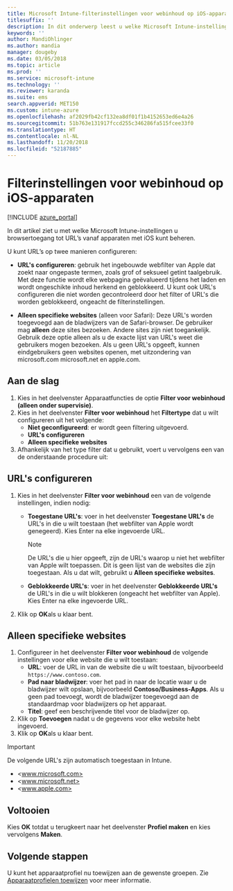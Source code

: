 ```yaml
---
title: Microsoft Intune-filterinstellingen voor webinhoud op iOS-apparaten
titlesuffix: ''
description: In dit onderwerp leest u welke Microsoft Intune-instellingen u gebruikt om toegang tot websites toe te staan of te blokkeren vanaf apparaten met iOS.
keywords: ''
author: MandiOhlinger
ms.author: mandia
manager: dougeby
ms.date: 03/05/2018
ms.topic: article
ms.prod: ''
ms.service: microsoft-intune
ms.technology: ''
ms.reviewer: karanda
ms.suite: ems
search.appverid: MET150
ms.custom: intune-azure
ms.openlocfilehash: af2029fb42cf132ea8df01f1b4152653ed6e4a26
ms.sourcegitcommit: 51b763e131917fccd255c346286fa515fcee33f0
ms.translationtype: HT
ms.contentlocale: nl-NL
ms.lasthandoff: 11/20/2018
ms.locfileid: "52187885"
---
```

# <a name="web-content-filter-settings-for-ios-devices"></a>Filterinstellingen voor webinhoud op iOS-apparaten

[!INCLUDE [azure_portal](./includes/azure_portal.md)]

In dit artikel ziet u met welke Microsoft Intune-instellingen u browsertoegang tot URL’s vanaf apparaten met iOS kunt beheren.

U kunt URL’s op twee manieren configureren:

- **URL's configureren**: gebruik het ingebouwde webfilter van Apple dat zoekt naar ongepaste termen, zoals grof of seksueel getint taalgebruik. Met deze functie wordt elke webpagina geëvalueerd tijdens het laden en wordt ongeschikte inhoud herkend en geblokkeerd. U kunt ook URL's configureren die niet worden gecontroleerd door het filter of URL's die worden geblokkeerd, ongeacht de filterinstellingen.

- **Alleen specifieke websites** (alleen voor Safari): Deze URL's worden toegevoegd aan de bladwijzers van de Safari-browser. De gebruiker mag **alleen** deze sites bezoeken. Andere sites zijn niet toegankelijk. Gebruik deze optie alleen als u de exacte lijst van URL's weet die gebruikers mogen bezoeken.
Als u geen URL's opgeeft, kunnen eindgebruikers geen websites openen, met uitzondering van microsoft.com microsoft.net en apple.com.

## <a name="get-started"></a>Aan de slag

1. Kies in het deelvenster Apparaatfuncties de optie **Filter voor webinhoud (alleen onder supervisie)**.
2. Kies in het deelvenster **Filter voor webinhoud** het **Filtertype** dat u wilt configureren uit het volgende:
    - **Niet geconfigureerd**: er wordt geen filtering uitgevoerd.
    - **URL's configureren**
    - **Alleen specifieke websites**
3. Afhankelijk van het type filter dat u gebruikt, voert u vervolgens een van de onderstaande procedure uit:


## <a name="configure-urls"></a>URL's configureren

1. Kies in het deelvenster **Filter voor webinhoud** een van de volgende instellingen, indien nodig:
   - **Toegestane URL's**: voer in het deelvenster **Toegestane URL's** de URL's in die u wilt toestaan (het webfilter van Apple wordt genegeerd). Kies Enter na elke ingevoerde URL.
     > [!NOTE]
     > De URL's die u hier opgeeft, zijn de URL's waarop u niet het webfilter van Apple wilt toepassen. Dit is geen lijst van de websites die zijn toegestaan. Als u dat wilt, gebruikt u **Alleen specifieke websites**.

   - **Geblokkeerde URL's**: voer in het deelvenster **Geblokkeerde URL's** de URL's in die u wilt blokkeren (ongeacht het webfilter van Apple). Kies Enter na elke ingevoerde URL.
2. Klik op **OK**als u klaar bent.


## <a name="specific-websites-only"></a>Alleen specifieke websites

1. Configureer in het deelvenster **Filter voor webinhoud** de volgende instellingen voor elke website die u wilt toestaan:
    - **URL**: voer de URL in van de website die u wilt toestaan, bijvoorbeeld `https://www.contoso.com`.
    - **Pad naar bladwijzer**: voer het pad in naar de locatie waar u de bladwijzer wilt opslaan, bijvoorbeeld **Contoso/Business-Apps**. Als u geen pad toevoegt, wordt de bladwijzer toegevoegd aan de standaardmap voor bladwijzers op het apparaat.
    - **Titel**: geef een beschrijvende titel voor de bladwijzer op.
2. Klik op **Toevoegen** nadat u de gegevens voor elke website hebt ingevoerd.
3. Klik op **OK**als u klaar bent.

> [!IMPORTANT]
> De volgende URL's zijn automatisch toegestaan in Intune.
> - <www.microsoft.com>
> - <www.microsoft.net>
> - <www.apple.com>

## <a name="finish-up"></a>Voltooien

Kies **OK** totdat u terugkeert naar het deelvenster **Profiel maken** en kies vervolgens **Maken**.

## <a name="next-steps"></a>Volgende stappen

U kunt het apparaatprofiel nu toewijzen aan de gewenste groepen. Zie [Apparaatprofielen toewijzen](device-profile-assign.md) voor meer informatie.
